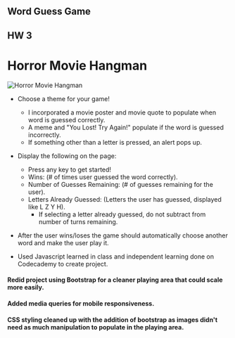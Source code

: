 ## Word Guess Game
## HW 3
# Horror Movie Hangman

![Horror Movie Hangman](/Word-Guess-Game/assets/images/WordGuessGame.png)

* Choose a theme for your game!

    * I incorporated a movie poster and movie quote to populate when word is guessed correctly.  
    * A meme and "You Lost! Try Again!" populate if the word is guessed incorrectly.
    * If something other than a letter is pressed, an alert pops up.

* Display the following on the page:
    * Press any key to get started!
    * Wins: (# of times user guessed the word correctly).
    * Number of Guesses Remaining: (# of guesses remaining for the user).
    * Letters Already Guessed: (Letters the user has guessed, displayed like L Z Y H).
        * If selecting a letter already guessed, do not subtract from number of turns remaining.

* After the user wins/loses the game should automatically choose another word and make the user play it.



* Used Javascript learned in class and independent learning done on Codecademy to create project.

#### Redid project using Bootstrap for a cleaner playing area that could scale more easily.  
#### Added media queries for mobile responsiveness.  
#### CSS styling cleaned up with the addition of bootstrap as images didn't need as much manipulation to populate in the playing area.